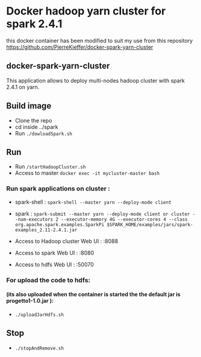 # Docker hadoop yarn cluster for spark 2.4.1
this docker container has been modified to suit my use from this repository
https://github.com/PierreKieffer/docker-spark-yarn-cluster

## docker-spark-yarn-cluster 
This application allows to deploy multi-nodes hadoop cluster with spark 2.4.1 on yarn. 

## Build image
- Clone the repo 
- cd inside ../spark 
- Run `./dowloadSpark.sh`

## Run  
- Run `/startHadoopCluster.sh`
- Access to master `docker exec -it mycluster-master bash`

### Run spark applications on cluster : 
- spark-shell : `spark-shell --master yarn --deploy-mode client`
- spark : `spark-submit --master yarn --deploy-mode client or cluster --num-executors 2 --executor-memory 4G --executor-cores 4 --class org.apache.spark.examples.SparkPi $SPARK_HOME/examples/jars/spark-examples_2.11-2.4.1.jar`

- Access to Hadoop cluster Web UI : <container ip>:8088 
- Access to spark Web UI : <container ip>:8080
- Access to hdfs Web UI : <container ip>:50070
  
### For upload the code to hdfs:
#### (its also uploaded when the container is started the the default jar is progetto1-1.0.jar ):

- `./uploadJarHdfs.sh`


## Stop 
- `./stopAndRemove.sh`


